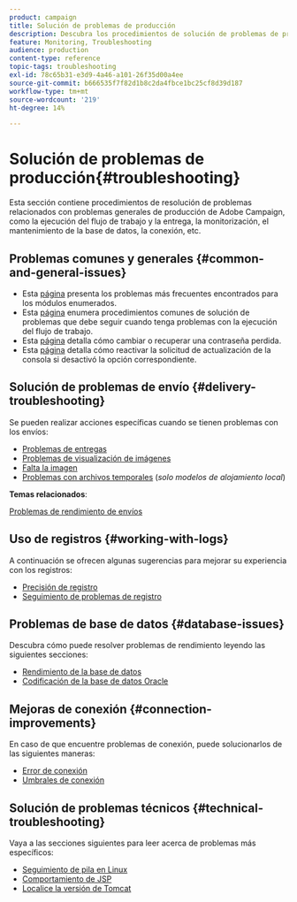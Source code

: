 ```yaml
---
product: campaign
title: Solución de problemas de producción
description: Descubra los procedimientos de solución de problemas de producción relacionados con la configuración de Adobe Campaign, la monitorización, el proceso de actualización, el procesamiento de datos y el procedimiento de mantenimiento de la base de datos
feature: Monitoring, Troubleshooting
audience: production
content-type: reference
topic-tags: troubleshooting
exl-id: 78c65b31-e3d9-4a46-a101-26f35d00a4ee
source-git-commit: b666535f7f82d1b8c2da4fbce1bc25cf8d39d187
workflow-type: tm+mt
source-wordcount: '219'
ht-degree: 14%

---
```


# Solución de problemas de producción{#troubleshooting}



Esta sección contiene procedimientos de resolución de problemas relacionados con problemas generales de producción de Adobe Campaign, como la ejecución del flujo de trabajo y la entrega, la monitorización, el mantenimiento de la base de datos, la conexión, etc.

## Problemas comunes y generales {#common-and-general-issues}

* Esta [página](../../production/using/modules-and-frequent-issues.md) presenta los problemas más frecuentes encontrados para los módulos enumerados.
* Esta [página](../../production/using/workflow-execution.md) enumera procedimientos comunes de solución de problemas que debe seguir cuando tenga problemas con la ejecución del flujo de trabajo.
* Esta [página](../../production/using/lost-password.md) detalla cómo cambiar o recuperar una contraseña perdida.
* Esta [página](../../production/using/console-update.md) detalla cómo reactivar la solicitud de actualización de la consola si desactivó la opción correspondiente.

## Solución de problemas de envío {#delivery-troubleshooting}

Se pueden realizar acciones específicas cuando se tienen problemas con los envíos:
* [Problemas de entregas](../../production/using/performance-and-throughput-issues.md#deliverability_issues)
* [Problemas de visualización de imágenes](../../production/using/image-display-issues.md)
* [Falta la imagen](../../production/using/images-missing.md)
* [Problemas con archivos temporales](../../production/using/temporary-files.md) (*solo modelos de alojamiento local*)

**Temas relacionados**:

[Problemas de rendimiento de envíos](../../delivery/using/delivery-performances.md)

## Uso de registros {#working-with-logs}

A continuación se ofrecen algunas sugerencias para mejorar su experiencia con los registros:

* [Precisión de registro](../../production/using/log-precision.md)
* [Seguimiento de problemas de registro](../../production/using/tracking-logs-issues.md)

## Problemas de base de datos {#database-issues}

Descubra cómo puede resolver problemas de rendimiento leyendo las siguientes secciones:

* [Rendimiento de la base de datos](../../production/using/database-performances.md)
* [Codificación de la base de datos Oracle](../../production/using/encoding-of-the-oracle-database.md)

## Mejoras de conexión {#connection-improvements}

En caso de que encuentre problemas de conexión, puede solucionarlos de las siguientes maneras:

* [Error de conexión](../../production/using/failure-to-connect.md)
* [Umbrales de conexión](../../production/using/connection-thresholds.md)

## Solución de problemas técnicos {#technical-troubleshooting}

Vaya a las secciones siguientes para leer acerca de problemas más específicos:

* [Seguimiento de pila en Linux](../../production/using/stack-trace-in-linux.md)
* [Comportamiento de JSP](../../production/using/jsp-behavior.md)
* [Localice la versión de Tomcat](../../production/using/locate-tomcat-version.md)
